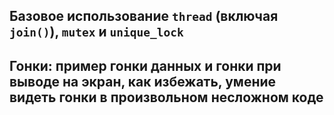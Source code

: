 ## Базовое использование `thread` (включая `join()`), `mutex` и `unique_lock`

## Гонки: пример гонки данных и гонки при выводе на экран, как избежать, умение видеть гонки в произвольном несложном коде
